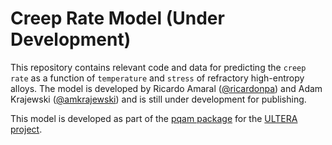 # Creep Rate Model (Under Development)

This repository contains relevant code and data for predicting the `creep rate` as a function of `temperature` and `stress` of refractory high-entropy alloys. The model is developed by Ricardo Amaral ([@ricardonpa](https://github.com/ricardonpa)) and Adam Krajewski ([@amkrajewski](https://github.com/amkrajewski)) and is still under development for publishing.

This model is developed as part of the [pqam package](https://github.com/PhasesResearchLab/pqam) for the [ULTERA project](https://arpa-e.energy.gov/programs-and-initiatives/search-all-projects/design-and-manufacturing-ultrahigh-temperature-refractory-alloys).
